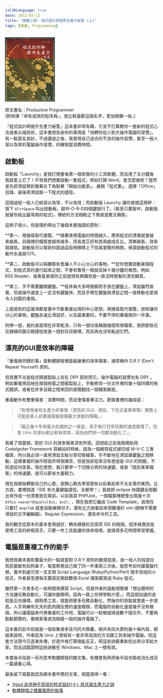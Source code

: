 ```yaml
---
isCJKLanguage: true
date: 2012-02-12
title: "讀書心得: 程式設計師提昇生產力秘笈 (上)"
tags: [讀書, Programming]
---
```


![](/img/book/the-productive-programmer.jpg#left)

原文書名：Productive Programmer
<br>(對岸譯『卓有成效的程序員』，我比較喜歡這個名字，更加精鍊一些。)

「程式設計師提升生產力秘笈」這本書非常有趣，它並不打算教你一套新的程式心法或者尖端技術，這本書想告訴你的事情是「扭轉你從小到大操作電腦的習慣」。有一點莫名其妙，不過讀過之後，我發現自己過去的不良的操作習慣，甚至一般人習以為常的電腦操作習慣，的確相當浪費時間。

## 啟動板

啟動板「Launchy」是我打開書後第一個安裝的小工具軟體，而且用了五分鐘後我就愛上它了！平常我們想要啟動一隻程式，例如打開 Word，會怎麼做呢？當然是先把滑鼠移到螢幕左下角點擊「開始功能表」、展開「程式集」、選擇「Office」目錄、最後用滑鼠敲一下程式的捷徑。

這個過程一般人已經習以為常，不以為怪；而啟動版 Launchy 讓你直接這樣幹：按下 `Alt+Space` 叫出啟動板，敲W-O-R-D四個鍵就行了。(甚至只要敲W，啟動版就替你挑出最常用的程式)，傳統的方法相較之下簡直是繁文縟節。

這例子很小，但是隱約帶出了幾個本書強調的原則：

**第一、用搜尋取代瀏覽。**隨著使用電腦的時間越久，應用程式的清單就會越來越長，目錄裡的檔案會越來越多，而長度正好和其用處成反比，清單越長，效率就越低。啟動版可以幫助你跳過這段用眼睛上下找尋瀏覽的時間，保證啟動程式的動作永遠是O(1)。

**第二、啟動版可以隔離那些會讓人不小心分心的事物。**從你想要啟動某個程式，到程式真的運行起來之間，不會有瞥見一眼就丟掉十幾分鐘的東西，例如 RSS Reader，或者是某個你之前就很有興趣但是一直沒時間看的漂亮網頁。

**第三、手不需要離開鍵盤。**程序員大多時間都把手放在鍵盤上，滑鼠雖然直覺，但是操作速度上一定沒有鍵盤快，而且手臂在鍵盤與滑鼠之間一直移動也是很令人討厭的事情。

上面提到的這幾項都是書中不斷重複出現的中心思想，用搜尋取代瀏覽，排除讓你分心的事物，鍵盤永遠比滑鼠好，以及最重要的，不要不停的重複做同一件事。

附帶一提，我的桌面現在非常乾淨，只有一個垃圾桶跟幾個常用檔案，我把那些花花綠綠的圖示跟捷徑收進一個封存目錄裡，而且再也沒有點過它們。

## 漂亮的GUI是效率的障礙

「重複做同樣的事」是軟體開發裡面最嚴重的效率傷害，通常稱作 D.R.Y (Don't Repeat Yourself) 原則。

但其實不光是程式碼複製貼上存在 DRY 原則而已，操作電腦的習慣也有 DRY 。例如重複來回地在兩個視窗之間複製貼上，手動修改一份文件裡的幾十個同樣的格式錯誤，或者在許多目錄之間來回的瀏覽翻找一個檔案都是。

重複動作有雙重傷害：浪費時間，而且會傷害專注力。節錄書裡的幾段話：

>『對使用者有生產力的事情（漂亮的 GUI、滑鼠、下拉式選單等等）實際上可能是某人試著讓電腦發揮最大效能的障礙。』

>『最近幾十年來最大的諷刺之一就是，高手執行日常任務的速度變慢了。往昔 Unix 的傢伙都比較有效率，因為他們把一切都自動化了。』

我看了很震撼，對於 GUI 的效率傷害深有所感。回想起之前我剛開始用 CodeIgniter Framework 寫網站的時候，因為一個網頁程式被切成 M-V-C 三隻檔案，所以我必須一直用滑鼠去點分頁切換檔案，手不斷地在滑鼠跟鍵盤之間移動，這樣重複的操作把我弄得很痛苦，但是我卻從來沒有想過是 GUI 的問題，不知道從何改善。現在想想，我只要學一下切換分頁的快速鍵，或者「跳到某某檔案」的快速鍵，就可以節省大量精力。

現在我開始轉變自己的心態，放開心胸去學習那些以前看起來不太友善的東西。比方說，書裡說道『IDE 有大量鍵盤捷徑，全都學！』我就把 eclipse 快捷鍵全部翻出來作成一份清單放在案前。以前我寫 PHPUnit，一個檔案裡總會出現幾十次 `$this->assertEquals($v1, $v2);` ，現在我把它編成 Code Template，我現在只要打 `aeq+Tab` 就會自動展開句子。還有比方說看起來很難懂的 vim (號稱不需要滑鼠的文字編輯器)、Regular Expression，還有命令列工具。

我的觀念從原本的基本會用就好，轉為積極的去探究 IDE 的極限。程序員應該是使用工具的終極高手。只要一件工具能讓你效率倍增，就值得多花時間學習掌握。

## 電腦是重複工作的能手

我想我被本書影響最大的一點就是對 D.R.Y 原則的敏感程度，由一般人的程度拉高到靈敏有如狗鼻子，每當察覺自己做了同一件事兩三次後，就思考如何讓電腦代勞。書中到處可見一支支用 Script Language (Ruby/Python/Perl) 隨手捏成的小程式，作者甚至連每天要固定開啟數個 Excel 檔案都寫成 Ruby 程式。

雖然第一次會多花一些時間來撰寫 Script，但是作者的論點很簡單『想出聰明的方法讓任務自動化，可讓你變精明，因為一路上你得學點什麼。』而這個加速的過程是正向循環，越熟悉工具，就能把更多任務自動化，然後你的效能就會進一步提高。人手熟練有先天的肌肉跟反應的速度極限，而電腦的自動化速度幾乎沒有極限。所以讓電腦來代勞重複的工作吧，電腦可以一眨眼就掃過數千個文件，不要再勤勤懇懇的，像做家事或洗碗碟一般的操作電腦了。

這本書的前半段就是一個收集很多技巧的大錦囊，總共有四大原則幾十條內容。總結來說吧，作者認為 Unix 上曾經有一套非常高效的方法跟工具來操作電腦。但這套方法現今已逐漸失傳，於是作者打算撥亂反正，把這些訣竅重新挖出來分享給大家，而且試圖證明這些訣竅在 Windows、Mac 上一樣有效。

本書後半段是一系列思考軟體開發的散文集。有機會我再把後半段也吸收消化成另一篇讀書心得。

最後留下兩篇我認為跟本書呼應的文章，相當值得一看：

- [Vgod 追求神乎其技的程式設計(十): 程式員生產力之謎](http://blog.vgod.tw/2009/12/18/divine-code-10/)
- [軟體開發之建置風險的故事](http://blog.roodo.com/rocksaying/archives/11157957.html)



